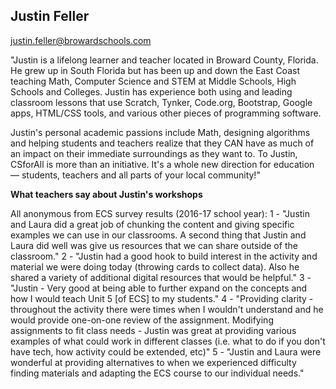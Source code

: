 ## Justin Feller

[justin.feller@browardschools.com](mailto:justin.feller@browardschools.com)

"Justin is a lifelong learner and teacher located in Broward County, Florida. He grew up in South Florida but has been up and down the East Coast teaching Math, Computer Science and STEM at Middle Schools, High Schools and Colleges. Justin has experience both using and leading classroom lessons that use Scratch, Tynker, Code.org, Bootstrap, Google apps, HTML/CSS tools, and various other pieces of programming software.

Justin's personal academic passions include Math, designing algorithms and helping students and teachers realize that they CAN have as much of an impact on their immediate surroundings as they want to. To Justin, CSforAll is more than an initiative. It's a whole new direction for education — students, teachers and all parts of your local community!"

**What teachers say about Justin's workshops**

All anonymous from ECS survey results (2016-17 school year):
1 - "Justin and Laura did a great job of chunking the content and giving specific examples we can use in our classrooms. A second thing that Justin and Laura did well was give us resources that we can share outside of the classroom."
2 - "Justin had a good hook to build interest in the activity and material we were doing today (throwing cards to collect data). Also he shared a variety of additional digital resources that would be helpful."
3 - "Justin - Very good at being able to further expand on the concepts and how I would teach Unit 5 [of ECS] to my students."
4 - "Providing clarity - throughout the activity there were times when I wouldn't understand and he would provide one-on-one review of the assignment. Modifying assignments to fit class needs - Justin was great at providing various examples of what could work in different classes (i.e. what to do if you don't have tech, how activity could be extended, etc)"
5 - "Justin and Laura were wonderful at providing alternatives to when we experienced difficulty finding materials and adapting the ECS course to our individual needs."
